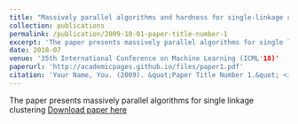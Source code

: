 ```yaml
---
title: "Massively parallel algorithms and hardness for single-linkage clustering under ℓp-distances"
collection: publications
permalink: /publication/2009-10-01-paper-title-number-1
excerpt: 'The paper presents massively parallel algorithms for single linkage clustering'
date: 2018-07
venue: '35th International Conference on Machine Learning (ICML'18)'
paperurl: 'http://academicpages.github.io/files/paper1.pdf'
citation: 'Your Name, You. (2009). &quot;Paper Title Number 1.&quot; <i>Journal 1</i>. 1(1).'
---
```

The paper presents massively parallel algorithms for single linkage clustering
[Download paper here](http://academicpages.github.io/files/paper1.pdf)
